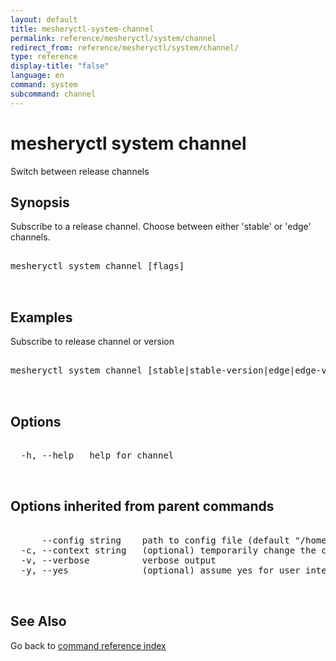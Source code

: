 ```yaml
---
layout: default
title: mesheryctl-system-channel
permalink: reference/mesheryctl/system/channel
redirect_from: reference/mesheryctl/system/channel/
type: reference
display-title: "false"
language: en
command: system
subcommand: channel
---
```


# mesheryctl system channel

Switch between release channels

## Synopsis

Subscribe to a release channel. Choose between either 'stable' or 'edge' channels.

<pre class='codeblock-pre'>
<div class='codeblock'>
mesheryctl system channel [flags]

</div>
</pre> 

## Examples

Subscribe to release channel or version
<pre class='codeblock-pre'>
<div class='codeblock'>
mesheryctl system channel [stable|stable-version|edge|edge-version]

</div>
</pre> 

## Options

<pre class='codeblock-pre'>
<div class='codeblock'>
  -h, --help   help for channel

</div>
</pre>

## Options inherited from parent commands

<pre class='codeblock-pre'>
<div class='codeblock'>
      --config string    path to config file (default "/home/admin-pc/.meshery/config.yaml")
  -c, --context string   (optional) temporarily change the current context.
  -v, --verbose          verbose output
  -y, --yes              (optional) assume yes for user interactive prompts.

</div>
</pre>

## See Also

Go back to [command reference index](/reference/mesheryctl/) 
